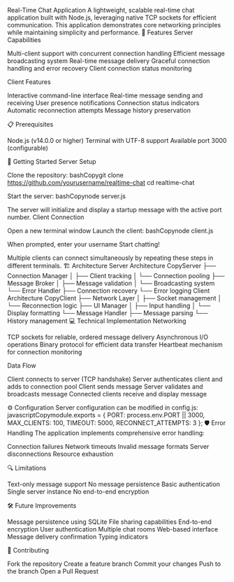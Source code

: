 Real-Time Chat Application
A lightweight, scalable real-time chat application built with Node.js, leveraging native TCP sockets for efficient communication. This application demonstrates core networking principles while maintaining simplicity and performance.
🌟 Features
Server Capabilities

Multi-client support with concurrent connection handling
Efficient message broadcasting system
Real-time message delivery
Graceful connection handling and error recovery
Client connection status monitoring

Client Features

Interactive command-line interface
Real-time message sending and receiving
User presence notifications
Connection status indicators
Automatic reconnection attempts
Message history preservation

📋 Prerequisites

Node.js (v14.0.0 or higher)
Terminal with UTF-8 support
Available port 3000 (configurable)

🚀 Getting Started
Server Setup

Clone the repository:
bashCopygit clone https://github.com/yourusername/realtime-chat
cd realtime-chat

Start the server:
bashCopynode server.js


The server will initialize and display a startup message with the active port number.
Client Connection

Open a new terminal window
Launch the client:
bashCopynode client.js

When prompted, enter your username
Start chatting!

Multiple clients can connect simultaneously by repeating these steps in different terminals.
🏗 Architecture
Server Architecture
CopyServer
├── Connection Manager
│   ├── Client tracking
│   └── Connection pooling
├── Message Broker
│   ├── Message validation
│   └── Broadcasting system
└── Error Handler
    ├── Connection recovery
    └── Error logging
Client Architecture
CopyClient
├── Network Layer
│   ├── Socket management
│   └── Reconnection logic
├── UI Manager
│   ├── Input handling
│   └── Display formatting
└── Message Handler
    ├── Message parsing
    └── History management
💻 Technical Implementation
Networking

TCP sockets for reliable, ordered message delivery
Asynchronous I/O operations
Binary protocol for efficient data transfer
Heartbeat mechanism for connection monitoring

Data Flow

Client connects to server (TCP handshake)
Server authenticates client and adds to connection pool
Client sends message
Server validates and broadcasts message
Connected clients receive and display message

⚙️ Configuration
Server configuration can be modified in config.js:
javascriptCopymodule.exports = {
  PORT: process.env.PORT || 3000,
  MAX_CLIENTS: 100,
  TIMEOUT: 5000,
  RECONNECT_ATTEMPTS: 3
};
🛡️ Error Handling
The application implements comprehensive error handling:

Connection failures
Network timeouts
Invalid message formats
Server disconnections
Resource exhaustion

🔍 Limitations

Text-only message support
No message persistence
Basic authentication
Single server instance
No end-to-end encryption

🛠️ Future Improvements

Message persistence using SQLite
File sharing capabilities
End-to-end encryption
User authentication
Multiple chat rooms
Web-based interface
Message delivery confirmation
Typing indicators

📝 Contributing

Fork the repository
Create a feature branch
Commit your changes
Push to the branch
Open a Pull Request